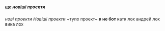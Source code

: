#####  ще новіші проекти
*нові проекти*
_Новіші проекти_
~тупо проект~
**я не бот**
катя лох
андрей лох
вика лох
